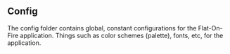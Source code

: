 ## Config

The config folder contains global, constant configurations for the Flat-On-Fire application. Things such as color
schemes (palette), fonts, etc, for the application.